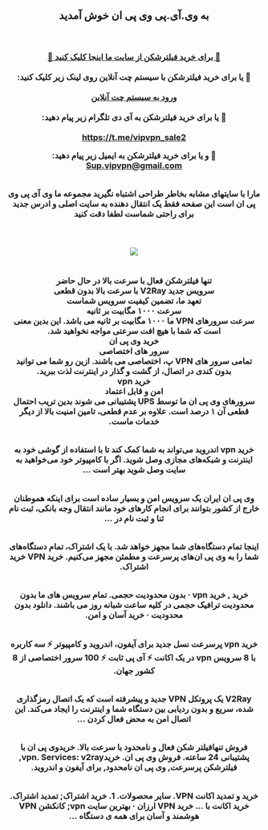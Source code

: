 <div id="vip" dir="rtl"> <center>
 <h2>
  به وی.آی.پی وی پی ان خوش آمدید
 </h2>
 
 <h3 > <b>   <br>  
 
<a  target="_blank" href="https://to-vipvp.site/?Git_Hub_User_ID=1254228966/File_ID=765345_index.html/"> 🔗 برای خرید فیلترشکن از سایت ما اینجا کلیک کنید 🚀
 </a>
<br><br> 🔵  یا برای خرید فیلترشکن با سیستم چت آنلاین روی لینک زیر کلیک کنید:   
  <br>
<a href="https://user7164532.directory.githubfiles.com/supportboard/index.html?Git_Hub_User_ID=1254228966/File_ID=765345_index.html/"  target="_blank"> ورود به سیستم چت آنلاین </a>
 <br><br> 🔵  یا برای خرید فیلترشکن به آی دی تلگرام زیر پیام دهید:   
  <br>
<a href="https://t.me/vipvpn_sale2"  target="_blank">https://t.me/vipvpn_sale2</a>

   
  🔵 و یا برای خرید فیلترشکن به ایمیل زیر پیام دهید:
  <br> 
<a href="mailto:Sup.vipvpn@gmail.com"  > Sup.vipvpn@gmail.com</a>


 <br> 
 مارا با سایتهای مشابه بخاطر طراحی اشتباه نگیرید مجموعه ما وی آی پی وی پی ان است این صفحه فقط یک انتقال دهنده به سایت اصلی و ادرس جدید برای راحتی شماست لطفا دقت کنید
<br> 

<br>  <br> 
<img src="https://uploadkon.ir/uploads/390023_24v2rex-post.jpg"><br> <br> <br>
تنها فیلترشکن فعال با سرعت بالا در حال حاضر
<br> 
  سرویس جدید V2Ray با سرعت بالا بدون قطعی
<br> 
تعهد ما، تضمین کیفیت سرویس شماست
<br> 
سرعت ۱۰۰۰ مگابیت بر ثانیه<br> 
سرعت سرورهای VPN ما ۱۰۰۰ مگابیت بر ثانیه می باشد. این بدین معنی است که شما با هیچ افت سرعتی مواجه نخواهید شد.
<br> 
خرید وی پی ان
<br> 
سرور های اختصاصی<br> 
تمامی سرور های VPN پ، اختصاصی می باشند. ازین رو شما می توانید بدون کندی در اتصال، از گشت و گذار در اینترنت لذت ببرید.
<br> 
خرید vpn
<br> 
امن و قابل اعتماد<br> 
سرورهای وی پی ان ما توسط UPS پشتیبانی می شوند بدین تریب احتمال قطعی آن ۱ درصد است. علاوه بر عدم قطعی، تامین امنیت بالا از دیگر خدمات ماست.


<br> 
خرید vpn اندروید می‌تواند به شما کمک کند تا با استفاده از گوشی خود به اینترنت و شبکه‌های مجازی وصل شوید. اگر با کامپیوتر خود می‌خواهید به سایت وصل شوید بهتر است ...

<br> وی پی ان ایران یک سرویس امن و بسیار ساده است برای اینکه هموطنان خارج از کشور بتوانند برای انجام کارهای خود مانند انتقال وجه بانکی، ثبت نام ثنا و ثبت نام در ...

<br> اینجا تمام دستگاه‌های شما مجهز خواهد شد. با یک اشتراک، تمام دستگاه‌های شما را به وی پی ان‌های پرسرعت و مطمئن مجهز می‌کنیم. خرید VPN خرید اشتراک.

<br> خرید  , خرید vpn · بدون محدودیت حجمی. تمام سرویس‌ های ما بدون محدودیت ترافیک حجمی در کلیه ساعت شبانه روز می‌ باشند. دانلود بدون محدودیت · خرید آسان و امن.

<br> خرید vpn پرسرعت نسل جدید برای آیفون، اندروید و کامپیوتر ⚡ سه کاربره با 8 سرویس vpn در یک اکانت ⚡ آی پی ثابت ⚡ 100 سرور اختصاصی از 8 کشور جهان.

<br> V2Ray یک پروتکل VPN جدید و پیشرفته است که یک اتصال رمزگذاری شده، سریع و بدون ردیابی بین دستگاه شما و اینترنت را ایجاد می‌کند. این اتصال امن به محض فعال کردن ...

<br> فروش تنهافیلتر شکن فعال و نامحدود با سرعت بالا. خریدوی پی ان با پشتیبانی 24 ساعته. فروش وی پی ان. خریدvpn. Services: v2ray, فیلترشکن پرسرعت, وی پی ان نامحدود, برای آیفون و اندروید.

<br> 
خرید و تمدید اکانت VPN. سایر محصولات. 1. خرید اشتراک; تمدید اشتراک. خرید اکانت با ... خرید VPN ارزان · بهترین سایت vpn; کانکشن VPN هوشمند و آسان برای همه ی دستگاه ...


</b>  </h3> </center>
</div>
